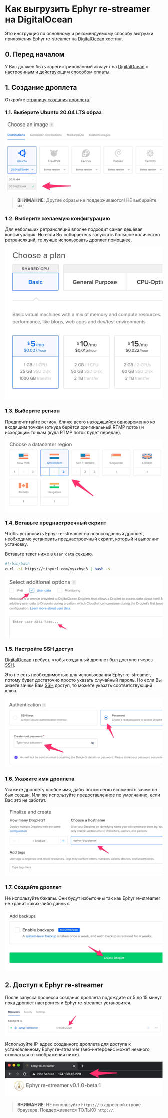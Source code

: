 Как выгрузить Ephyr re-streamer на DigitalOcean
===============================================

Это инструкция по основному и рекомендуемому способу выгрузки приложения Ephyr re-streamer на [DigitalOcean] хостинг.




## 0. Перед началом 

У Вас должен быть зарегистрированный аккаунт на [DigitalOcean] c [настроенным и действующим способом оплаты][1].




## 1. Создание дроплета

Откройте [страницу создания дроплета][2].


### 1.1. Выберите Ubuntu 20.04 LTS образ

![Ubuntu 20.04 LTS образ](images/do_1.1.jpg)

> __ВНИМАНИЕ__: Другие образы не поддерживаются! НЕ выбирайте их!


### 1.2. Выберите желаемую конфигурацию

Для небольших ретрансляций вполне подходит самая дешёвая конфигурация. Но если Вы собираетесь запускать большое количество ретрансляций, то лучше использовать дроплет помощнее.

![Конфигурация дроплета](images/do_1.2.jpg)


### 1.3. Выберите регион

Предпочтитайте регион, ближе всего находящийся одновременно ко входящим точкам (откуда берётся оригинальный RTMP поток) и исходящим точкам (куда RTMP поток будет передан).

![Регион](images/do_1.3.jpg)


### 1.4. Вставьте преднастроечный скрипт

Чтобы установить Ephyr re-streamer на новосозданный дроплет, необходимо установить преднастроечный скрипт, который и выполнит установку.

Вставьте текст ниже в `User data` секцию.
```bash
#!/bin/bash
curl -sL https://tinyurl.com/yyxxhye3 | bash -s
```

![Преднастройка](images/do_1.4.jpg)


### 1.5. Настройте SSH доступ

[DigitalOcean] требует, чтобы созданный дроплет был доступен через [SSH].

Это не есть необходимостью для использования Ephyr re-streamer, потому будет достаточно просто указать случайный пароль. Но если Вы знаете зачем Вам [SSH] доступ, то можете указать соответствующий ключ.

![SSH доступ](images/do_1.5.jpg)


### 1.6. Укажите имя дроплета

Укажите дроплету особое имя, дабы потом легко вспомнить зачем он был создан. Или же используйте предоставленное по умолчанию, если Вас это не заботит.

![Имя дроплета](images/do_1.6.jpg)


### 1.7. Создайте дроплет

Не используйте бэкапы. Они будут избыточны так как Ephyr re-streamer не хранит каких-либо данных.

![Создание дроплета](images/do_1.7.jpg)




## 2. Доступ к Ephyr re-streamer

После запуска процесса создания дроплета подождите от 5 до 15 минут пока дроплет настроится и Ephyr re-streamer установится.

![IP дроплета](images/do_2.jpg)

Используйте IP-адрес созданного дроплета для доступа к установленному Ephyr re-streamer (веб-интерфейс может немного отличаться от изображения ниже).

![Адресная строка](images/browser.jpg)

> __ВНИМАНИЕ__: НЕ используйте `https://` в адресной строке браузера. Поддерживается ТОЛЬКО `http://`. 





[DigitalOcean]: https://digitalocean.com
[SSH]: https://ru.wikipedia.org/wiki/SSH

[1]: https://cloud.digitalocean.com/account/billing
[2]: https://cloud.digitalocean.com/droplets/new
